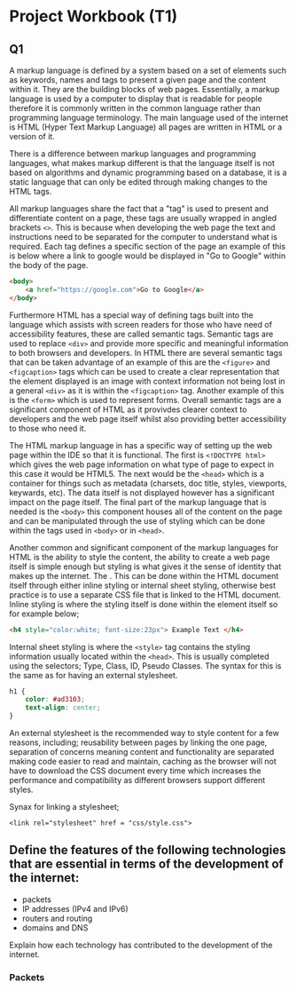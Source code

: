 # Project Workbook (T1)

## Q1

A markup language is defined by a system based on a set of elements such as keywords, names and tags to present a given page and the content within it. They are the building blocks of web pages. Essentially, a markup language is used by a computer to display that is readable for people therefore it is commonly written in the common language rather than programming language terminology. The main language used of the internet is HTML (Hyper Text Markup Language) all pages are written in HTML or a version of it. 

There is a difference between markup languages and programming languages, what makes markup different is that the language itself is not based on algorithms and dynamic programming based on a database, it is a static language that can only be edited through making changes to the HTML tags.

All markup languages share the fact that a "tag" is used to present and differentiate content on a page, these tags are usually wrapped in angled brackets `<>`. This is because when developing the web page the text and instructions need to be separated for the computer to understand what is required. Each tag defines a specific section of the page an example of this is below where a link to google would be displayed in "Go to Google" within the body of the page.

```html
<body>
    <a href="https://google.com">Go to Google</a>
</body>
```

Furthermore HTML has a special way of defining tags built into the language which assists with screen readers for those who have need of accessibility features, these are called semantic tags. Semantic tags are used to replace `<div>` and provide more specific and meaningful information to both browsers and developers. In HTML there are several semantic tags that can be taken advantage of an example of this are the `<figure>` and `<figcaption>` tags which can be used to create a clear representation that the element displayed is an image with context information not being lost in a general `<div>` as it is within the `<figcaption>` tag. Another example of this is the `<form>` which is used to represent forms. Overall semantic tags are a significant component of HTML as it provivdes clearer context to developers and the web page itself whilst also providing better accessibility to those who need it.

The HTML markup language in has a specific way of setting up the web page within the IDE so that it is functional. The first is `<!DOCTYPE html>` which gives the web page information on what type of page to expect in this case it would be HTML5. The next would be the `<head>` which is a container for things such as metadata (charsets, doc title, styles, viewports, keywards, etc). The data itself is not displayed however has a significant impact on the page itself. The final part of the markup language that is needed is the `<body>` this component houses all of the content on the page and can be manipulated through the use of styling which can be done within the tags used in `<body>` or in `<head>`.

Another common and significant component of the markup languages for HTML is the ability to style the content, the ability to create a web page itself is simple enough but styling is what gives it the sense of identity that makes up the internet. The . This can be done within the HTML document itself through either inline styling or internal sheet styling, otherwise best practice is to use a separate CSS file that is linked to the HTML document. Inline styling is where the styling itself is done within the element itself so for example below;

```html
<h4 style="color:white; font-size:23px"> Example Text </h4>
```
Internal sheet styling is where the `<style>` tag contains the styling information usually located within the `<head>`. This is usually completed using the selectors; Type, Class, ID, Pseudo Classes. The syntax for this is the same as for having an external stylesheet.
```css
h1 {
    color: #ad3103;
    text-align: center;
}
```
An external stylesheet is the recommended way to style content for a few reasons, including; reusability between pages by linking the one page, separation of concerns meaning content and functionality are separated making code easier to read and maintain, caching as the browser will not have to download the CSS document every time which increases the performance and compatibility as different browsers support different styles.

Synax for linking a stylesheet;

`<link rel="stylesheet" href = "css/style.css">`


## Define the features of the following technologies that are essential in terms of the development of the internet:
 - packets
 - IP addresses (IPv4 and IPv6)
 - routers and routing
 - domains and DNS

Explain how each technology has contributed to the development of the internet. 

### Packets

